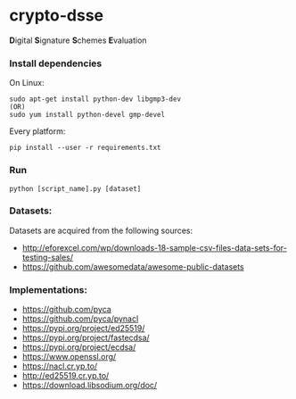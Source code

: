 # crypto-dsse

**D**igital **S**ignature **S**chemes **E**valuation

### Install dependencies

On Linux:
```
sudo apt-get install python-dev libgmp3-dev
(OR)
sudo yum install python-devel gmp-devel
```

Every platform:
```
pip install --user -r requirements.txt
```

### Run

```
python [script_name].py [dataset]
```

### Datasets:

Datasets are acquired from the following sources:

- http://eforexcel.com/wp/downloads-18-sample-csv-files-data-sets-for-testing-sales/
- https://github.com/awesomedata/awesome-public-datasets

### Implementations:
- https://github.com/pyca
- https://github.com/pyca/pynacl
- https://pypi.org/project/ed25519/
- https://pypi.org/project/fastecdsa/
- https://pypi.org/project/ecdsa/
- https://www.openssl.org/
- https://nacl.cr.yp.to/
- http://ed25519.cr.yp.to/
- https://download.libsodium.org/doc/
